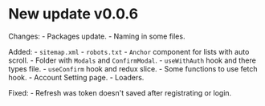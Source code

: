 # New update v0.0.6

Changes:
	- Packages update.
	- Naming in some files.

Added:
	- `sitemap.xml`
	- `robots.txt`
	- `Anchor` component for lists with auto scroll.
	- Folder with `Modals` and `ConfirmModal`.
	- `useWithAuth` hook and there types file.
	- `useConfirm` hook and redux slice.
	- Some functions to use fetch hook.
	- Account Setting page.
	- Loaders.

Fixed:
	- Refresh was token doesn't saved after registrating or login.